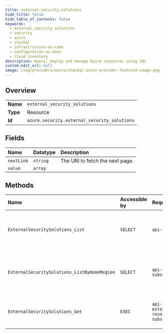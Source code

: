 ```yaml
---
title: external_security_solutions
hide_title: false
hide_table_of_contents: false
keywords:
  - external_security_solutions
  - security
  - azure    
  - stackql
  - infrastructure-as-code
  - configuration-as-data
  - cloud inventory
description: Query, deploy and manage Azure resources using SQL
custom_edit_url: null
image: /img/providers/azure/stackql-azure-provider-featured-image.png
---
```

  
    

## Overview
<table><tbody>
<tr><td><b>Name</b></td><td><code>external_security_solutions</code></td></tr>
<tr><td><b>Type</b></td><td>Resource</td></tr>
<tr><td><b>Id</b></td><td><code>azure.security.external_security_solutions</code></td></tr>
</tbody></table>

## Fields
| Name | Datatype | Description |
|:-----|:---------|:------------|
| `nextLink` | `string` | The URI to fetch the next page. |
| `value` | `array` |  |
## Methods
| Name | Accessible by | Required Params | Description |
|:-----|:--------------|:----------------|:------------|
| `ExternalSecuritySolutions_List` | `SELECT` | `api-version, subscriptionId` | Gets a list of external security solutions for the subscription. |
| `ExternalSecuritySolutions_ListByHomeRegion` | `SELECT` | `api-version, ascLocation, subscriptionId` | Gets a list of external Security Solutions for the subscription and location. |
| `ExternalSecuritySolutions_Get` | `EXEC` | `api-version, ascLocation, externalSecuritySolutionsName, resourceGroupName, subscriptionId` | Gets a specific external Security Solution. |
